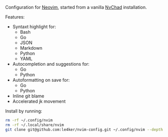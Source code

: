 Configuration for [Neovim](https://github.com/neovim/neovim/releases/tag/v0.9.0), started from a vanilla [NvChad](https://nvchad.com/) installation.

Features:
 - Syntaxt highlight for:
   - Bash
   - Go
   - JSON
   - Markdown
   - Python
   - YAML
 - Autocompletion and suggestions for:
   - Go
   - Python
 - Autoformatting on save for:
   - Go
   - Python
 - Inline git blame
 - Accelerated jk movement

Install by running:

```bash
rm -rf ~/.config/nvim
rm -rf ~/.local/share/nvim 
git clone git@github.com:le4ker/nvim-config.git ~/.config/nvim --depth 1 && nvim
```
